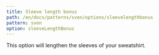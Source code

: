 ```yaml
---
title: Sleeve length bonus
path: /en/docs/patterns/sven/options/sleevelengthbonus
pattern: sven
option: sleeveLengthBonus
---
```


This option will lengthen the sleeves of your sweatshirt.
